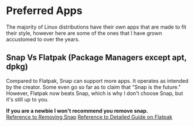 # Preferred Apps

The majority of Linux distributions have their own apps that are made to fit their style, however here are some of the ones that I have grown accustomed to over the years.

## Snap Vs Flatpak (Package Managers except apt, dpkg)

Compared to Flatpak, Snap can support more apps. It operates as intended by the creator. Some even go so far as to claim that "Snap is the future." However, Flatpak now beats Snap, which is why I don't choose Snap, but it's still up to you.

**If you are a newbie I won't recommend you remove snap.**  
[Reference to Removing Snap](https://www.kevin-custer.com/blog/disabling-snaps-in-ubuntu-20-04/)
[Reference to Detailed Guide on Flatpak](https://itsfoss.com/flatpak-guide/)
